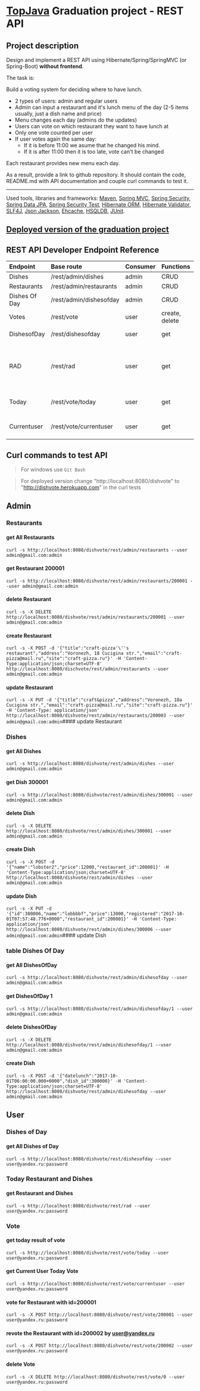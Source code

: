 
<a href="http://javaops.ru/reg/topjava?ch=javawebinar">TopJava</a> Graduation project - REST API
===============================

## Project description

Design and implement a REST API using Hibernate/Spring/SpringMVC (or Spring-Boot) **without frontend**.

The task is:

Build a voting system for deciding where to have lunch.

 * 2 types of users: admin and regular users
 * Admin can input a restaurant and it's lunch menu of the day (2-5 items usually, just a dish name and price)
 * Menu changes each day (admins do the updates)
 * Users can vote on which restaurant they want to have lunch at
 * Only one vote counted per user
 * If user votes again the same day:
    - If it is before 11:00 we asume that he changed his mind.
    - If it is after 11:00 then it is too late, vote can't be changed

Each restaurant provides new menu each day.

As a result, provide a link to github repository. It should contain the code, README.md with API documentation and couple curl commands to test it.

-----------------------------

Used tools, libraries and frameworks:
 <a href="http://maven.apache.org/">Maven</a>,
 <a href="http://docs.spring.io/spring/docs/current/spring-framework-reference/html/mvc.html">Spring MVC</a>,
 <a href="http://projects.spring.io/spring-security/">Spring Security</a>,
 <a href="http://projects.spring.io/spring-data-jpa/">Spring Data JPA</a>,
 <a href="http://spring.io/blog/2014/05/07/preview-spring-security-test-method-security">Spring Security Test</a>,
 <a href="http://hibernate.org/orm/">Hibernate ORM</a>,
 <a href="http://hibernate.org/validator/">Hibernate Validator</a>,
 <a href="http://www.slf4j.org/">SLF4J</a>,
 <a href="https://github.com/FasterXML/jackson">Json Jackson</a>,
 <a href="http://ehcache.org">Ehcache</a>,
 <a href="http://hsqldb.org//">HSQLDB</a>,
 <a href="http://junit.org/">JUnit</a>.

## <a href="http://dishvote.herokuapp.com"> Deployed version of the graduation project </a>

## REST API Developer Endpoint Reference
| Endpoint      |     Base route          | Consumer | Functions      | Description       |
|:--------------|:----------------------- |:-------- |:-------------- |:------------------|
| Dishes        | /rest/admin/dishes      | admin    | CRUD           |                   |
| Restaurants   | /rest/admin/restaurants | admin    | CRUD           |                   |     
| Dishes Of Day | /rest/admin/dishesofday | admin    | CRUD           |                   |
| Votes         | /rest/vote              | user     | create, delete |                   |
| DishesofDay   | /rest/dishesofday       | user     | get            | get dishes of day |
| RAD           | /rest/rad               | user     | get            | get full description of restaurants and today dishes              |
| Today         | /rest/vote/today        | user     | get            | get result of the today vote              |
| Currentuser   | /rest/vote/currentuser  | user     | get            | get vote of current user              |

## Curl commands to test API
> For windows use `Git Bash`

> For deployed version change "http://localhost:8080/dishvote" to "http://dishvote.herokuapp.com" in the curl tests

Admin
-----------
### Restaurants
#### get All Restaurants
`curl -s http://localhost:8080/dishvote/rest/admin/restaurants --user admin@gmail.com:admin`

#### get Restaurant 200001
`curl -s http://localhost:8080/dishvote/rest/admin/restaurants/200001 --user admin@gmail.com:admin`

#### delete Restaurant
`curl -s -X DELETE http://localhost:8080/dishvote/rest/admin/restaurants/200001 --user admin@gmail.com:admin`

#### create Restaurant
`curl -s -X POST -d '{"title":"craft-pizza'\''s restaurant","address":"Voronezh, 18 Cucigina str.","email":"craft-pizza@mail.ru","site":"craft-pizza.ru"}' -H 'Content-Type:application/json;charset=UTF-8' http://localhost:8080/dischvote/rest/admin/restaurants --user admin@gmail.com:admin`

#### update Restaurant
`curl -s -X PUT -d '{"title":"craft&pizza","address":"Voronezh, 18a Cucigina str.","email":"craft-pizza@mail.ru","site":"craft-pizza.ru"}' -H 'Content-Type: application/json' http://localhost:8080/dishvote/rest/admin/restaurants/200003 --user admin@gmail.com:admin`#### update Restaurant




### Dishes

#### get All Dishes
`curl -s http://localhost:8080/dishvote/rest/admin/dishes --user admin@gmail.com:admin`

#### get Dish 300001
`curl -s http://localhost:8080/dishvote/rest/admin/dishes/300001 --user admin@gmail.com:admin`

#### delete Dish
`curl -s -X DELETE http://localhost:8080/dishvote/rest/admin/dishes/300001 --user admin@gmail.com:admin`

#### create Dish
`curl -s -X POST -d '{"name":"lobster2","price":12000,"restaurant_id":200001}' -H 'Content-Type:application/json;charset=UTF-8' http://localhost:8080/dishvote/rest/admin/dishes --user admin@gmail.com:admin`

#### update Dish
`curl -s -X PUT -d '{"id":300006,"name":"lobbbbf","price":13000,"registered":"2017-10-01T07:57:48.776+0000","restaurant_id":200001}' -H 'Content-Type: application/json' http://localhost:8080/dishvote/rest/admin/dishes/300006 --user admin@gmail.com:admin`#### update Dish




### table Dishes Of Day

#### get All DishesOfDay
`curl -s http://localhost:8080/dishvote/rest/admin/dishesofday --user admin@gmail.com:admin`

#### get DishesOfDay 1
`curl -s http://localhost:8080/dishvote/rest/admin/dishesofday/1 --user admin@gmail.com:admin`

#### delete DishesOfDay
`curl -s -X DELETE http://localhost:8080/dishvote/rest/admin/dishesofday/1 --user admin@gmail.com:admin`

#### create Dish
`curl -s -X POST -d '{"datelunch":"2017-10-01T06:00:00.000+0000","dish_id":300000}' -H 'Content-Type:application/json;charset=UTF-8' http://localhost:8080/dishvote/rest/admin/dishesofday --user admin@gmail.com:admin`

User
-----------
### Dishes of Day
#### get All Dishes of Day
`curl -s http://localhost:8080/dishvote/rest/dishesofday --user user@yandex.ru:password`

### Today Restaurant and Dishes
#### get Restaurant and Dishes
`curl -s http://localhost:8080/dishvote/rest/rad --user user@yandex.ru:password`

### Vote
#### get today result of vote
`curl -s http://localhost:8080/dishvote/rest/vote/today --user user@yandex.ru:password`

#### get Current User Today Vote
`curl -s http://localhost:8080/dishvote/rest/vote/currentuser --user user@yandex.ru:password`

#### vote for Restaurant with id=200001
`curl -s -X POST http://localhost:8080/dishvote/rest/vote/200001 --user user@yandex.ru:password`

#### revote the Restaurant with id=200002 by user@yandex.ru
`curl -s -X POST http://localhost:8080/dishvote/rest/vote/200002 --user user@yandex.ru:password`

#### delete Vote
`curl -s -X DELETE http://localhost:8080/dishvote/rest/vote/0 --user user@yandex.ru:password`



